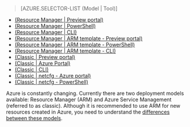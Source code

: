 > [AZURE.SELECTOR-LIST (Model | Tool)]
- [(Resource Manager | Preview portal)](virtual-networks-create-vnet-arm-pportal.md)
- [(Resource Manager | PowerShell)](virtual-networks-create-vnet-arm-ps.md)
- [(Resource Manager | CLI)](virtual-networks-create-vnet-arm-cli.md)
- [(Resource Manager | ARM template - Preview portal)](virtual-networks-create-vnet-arm-template-click.md)
- [(Resource Manager | ARM template - PowerShell)](virtual-networks-create-vnet-arm-template-ps.md)
- [(Resource Manager | ARM template - CLI)](virtual-networks-create-vnet-arm-template-cli.md)
- [(Classic | Preview portal)](virtual-networks-create-vnet-classic-pportal.md)
- [(Classic | Azure Portal)](virtual-networks-create-vnet-classic-portal.md)
- [(Classic | CLI)](virtual-networks-create-vnet-classic-cli.md)
- [(Classic | netcfg - Azure portal)](virtual-networks-create-vnet-classic-netcfg-portal.md)
- [(Classic | netcfg - PowerShell)](virtual-networks-create-vnet-classic-netcfg-ps.md)

Azure is constantly changing. Currently there are two deployment models available: Resource Manager (ARM) and Azure Service Management (referred to as classic). Although it is recommended to use ARM for new resources created in Azure, you need to understand the [differences between these models](azure-arm-asm.md). 